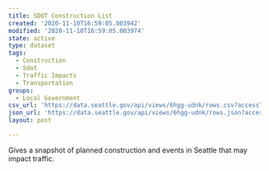 ```yaml
---
title: SDOT Construction List
created: '2020-11-10T16:59:05.003942'
modified: '2020-11-10T16:59:05.003974'
state: active
type: dataset
tags:
  - Construction
  - Sdot
  - Traffic Impacts
  - Transportation
groups:
  - Local Government
csv_url: 'https://data.seattle.gov/api/views/6hgg-udnk/rows.csv?accessType=DOWNLOAD'
json_url: 'https://data.seattle.gov/api/views/6hgg-udnk/rows.json?accessType=DOWNLOAD'
layout: post

---
```

Gives a snapshot of planned construction and events in Seattle that may impact traffic.
